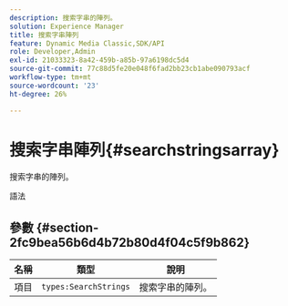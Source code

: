```yaml
---
description: 搜索字串的陣列。
solution: Experience Manager
title: 搜索字串陣列
feature: Dynamic Media Classic,SDK/API
role: Developer,Admin
exl-id: 21033323-8a42-459b-a85b-97a6198dc5d4
source-git-commit: 77c88d5fe20e048f6fad2bb23cb1abe090793acf
workflow-type: tm+mt
source-wordcount: '23'
ht-degree: 26%

---
```


# 搜索字串陣列{#searchstringsarray}

搜索字串的陣列。

語法

## 參數 {#section-2fc9bea56b6d4b72b80d4f04c5f9b862}

| 名稱 | 類型 | 說明 |
|---|---|---|
| 項目 | `types:SearchStrings` | 搜索字串的陣列。 |

